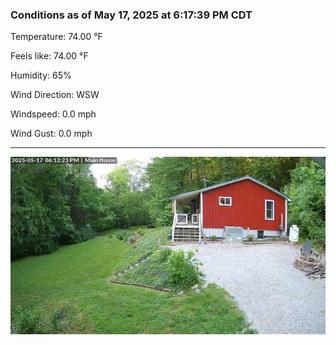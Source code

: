 ### Conditions as of May 17, 2025 at 6:17:39 PM CDT 

Temperature: 74.00 &deg;F

Feels like: 74.00 &deg;F

Humidity: 65%

Wind Direction: WSW

Windspeed: 0.0 mph

Wind Gust: 0.0 mph

---

<img src="./images/latest.jpeg"/>

